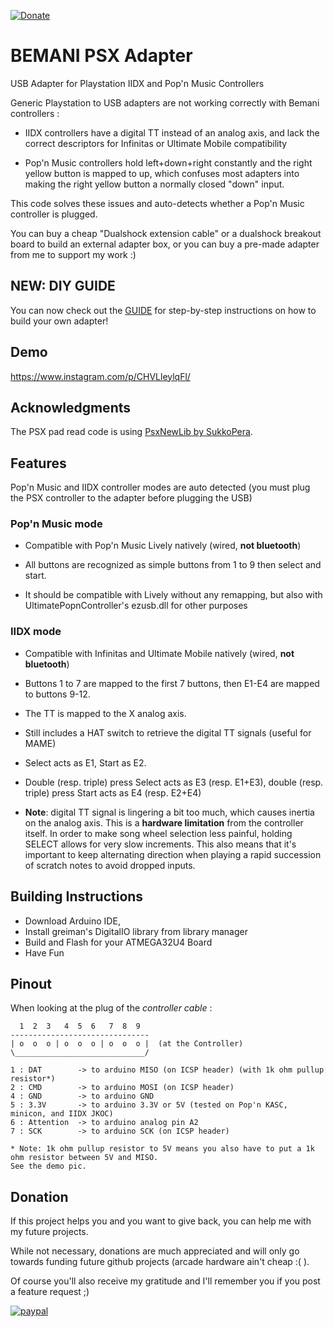 [![Donate](https://img.shields.io/badge/Donate-PayPal-green.svg)](https://www.paypal.com/donate?hosted_button_id=WT735CX4UMZ9U)

# BEMANI PSX Adapter

USB Adapter for Playstation IIDX and Pop'n Music Controllers

Generic Playstation to USB adapters are not working correctly with Bemani controllers :

- IIDX controllers have a digital TT instead of an analog axis, and lack the correct descriptors for Infinitas or Ultimate Mobile compatibility

- Pop'n Music controllers hold left+down+right constantly and the right yellow button is mapped to up, which confuses most adapters into making the right yellow button a normally closed "down" input.

This code solves these issues and auto-detects whether a Pop'n Music controller is plugged.

You can buy a cheap "Dualshock extension cable" or a dualshock breakout board to build an external adapter box, or you can buy a pre-made adapter from me to support my work :)

## NEW: DIY GUIDE

You can now check out the [GUIDE](https://github.com/CrazyRedMachine/BEMANI_PSX_Adapter/tree/main/DIY_GUIDE) for step-by-step instructions on how to build your own adapter!

## Demo

https://www.instagram.com/p/CHVLleylqFl/

## Acknowledgments

The PSX pad read code is using [PsxNewLib by SukkoPera](https://github.com/SukkoPera/PsxNewLib/).

## Features

Pop'n Music and IIDX controller modes are auto detected (you must plug the PSX controller to the adapter before plugging the USB)

### Pop'n Music mode

- Compatible with Pop'n Music Lively natively (wired, **not bluetooth**)

- All buttons are recognized as simple buttons from 1 to 9 then select and start.

- It should be compatible with Lively without any remapping, but also with UltimatePopnController's ezusb.dll for other purposes

### IIDX mode

- Compatible with Infinitas and Ultimate Mobile natively (wired, **not bluetooth**)

- Buttons 1 to 7 are mapped to the first 7 buttons, then E1-E4 are mapped to buttons 9-12.

- The TT is mapped to the X analog axis.

- Still includes a HAT switch to retrieve the digital TT signals (useful for MAME)

- Select acts as E1, Start as E2.

- Double (resp. triple) press Select acts as E3 (resp. E1+E3), double (resp. triple) press Start acts as E4 (resp. E2+E4)

- **Note**: digital TT signal is lingering a bit too much, which causes inertia on the analog axis. This is a **hardware limitation** from the controller itself. In order to make song wheel selection less painful, holding SELECT allows for very slow increments. This also means that it's important to keep alternating direction when playing a rapid succession of scratch notes to avoid dropped inputs.

## Building Instructions

- Download Arduino IDE, 
- Install greiman's DigitalIO library from library manager
- Build and Flash for your ATMEGA32U4 Board
- Have Fun

## Pinout

When looking at the plug of the *controller cable* :
```
  1  2  3   4  5  6   7  8  9
-------------------------------
| o  o  o | o  o  o | o  o  o |  (at the Controller)
\_____________________________/

1 : DAT        -> to arduino MISO (on ICSP header) (with 1k ohm pullup resistor*)
2 : CMD        -> to arduino MOSI (on ICSP header)
4 : GND        -> to arduino GND
5 : 3.3V       -> to arduino 3.3V or 5V (tested on Pop'n KASC, minicon, and IIDX JKOC)
6 : Attention  -> to arduino analog pin A2
7 : SCK        -> to arduino SCK (on ICSP header)

* Note: 1k ohm pullup resistor to 5V means you also have to put a 1k ohm resistor between 5V and MISO.
See the demo pic.

 ```
 
## Donation

If this project helps you and you want to give back, you can help me with my future projects.

While not necessary, donations are much appreciated and will only go towards funding future github projects (arcade hardware ain't cheap :( ).

Of course you'll also receive my gratitude and I'll remember you if you post a feature request ;)

[![paypal](https://www.paypalobjects.com/en_US/i/btn/btn_donateCC_LG.gif)](https://www.paypal.com/donate?hosted_button_id=WT735CX4UMZ9U)
